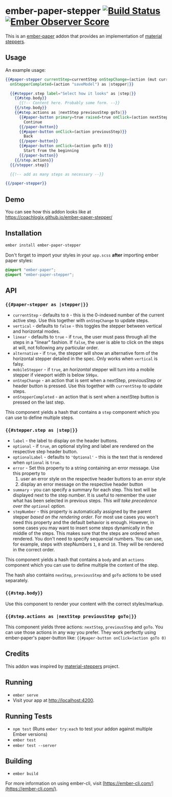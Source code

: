 # ember-paper-stepper [![Build Status](https://travis-ci.org/CoachLogix/ember-paper-stepper.svg?branch=master)](https://travis-ci.org/CoachLogix/ember-paper-stepper) [![Ember Observer Score](http://emberobserver.com/badges/ember-paper-stepper.svg)](http://emberobserver.com/addons/ember-paper-stepper)

This is an [ember-paper](https://github.com/miguelcobain/ember-paper) addon that provides an implementation of [material steppers](https://material.io/guidelines/components/steppers.html).

## Usage

An example usage:

```hbs
{{#paper-stepper currentStep=currentStep onStepChange=(action (mut currentStep))
  onStepperCompleted=(action "saveModel") as |stepper|}}

  {{#stepper.step label="Select how it looks" as |step|}}
    {{#step.body}}
      {{!-- Content here. Probably some form. --}}
    {{/step.body}}
    {{#step.actions as |nextStep previousStep goTo|}}
      {{#paper-button primary=true raised=true onClick=(action nextStep)}}
        Continue
      {{/paper-button}}
      {{#paper-button onClick=(action previousStep)}}
        Back
      {{/paper-button}}
      {{#paper-button onClick=(action goTo 0)}}
        Start from the beginning
      {{/paper-button}}
    {{/step.actions}}
  {{/stepper.step}}

  {{!-- add as many steps as necessary --}}

{{/paper-stepper}}
```

## Demo

You can see how this addon looks like at https://coachlogix.github.io/ember-paper-stepper/

## Installation

```bash
ember install ember-paper-stepper
```

Don't forget to import your styles in your `app.scss` **after** importing ember paper styles:

```scss
@import "ember-paper";
@import "ember-paper-stepper";
```

## API

### `{{#paper-stepper as |stepper|}}`

- `currentStep` - defaults to `0` - this is the 0-indexed number of the current active step. Use this together with `onStepChange` to update steps.
- `vertical` - defaults to `false` - this toggles the stepper between vertical and horizontal modes.
- `linear` - defaults to `true` - if `true`, the user must pass through all the steps in a "linear" fashion. If `false`, the user is able to click on the steps at will, not following any particular order.
- `alternative` - if `true`, the stepper will show an alternative form of the horizontal stepper detailed in the spec. Only works when `vertical` is falsy.
- `mobileStepper` - if `true`, an *horizontal* stepper will turn into a mobile stepper if viewport width is below `599px`.
- `onStepChange` - an action that is sent when a nextStep, previousStep or header button is pressed. Use this together with `currentStep` to update steps.
- `onStepperCompleted` - an action that is sent when a nextStep button is pressed on the last step.

This component yields a hash that contains a `step` component which you can use to define multiple steps.

### `{{#stepper.step as |step|}}`

- `label` - the label to display on the header buttons.
- `optional` - if `true`, an optional styling and label are rendered on the respective step header button.
- `optionalLabel` - defaults to `'Optional'` - this is the text that is rendered when `optional` is `true`.
- `error` - Set this property to a string containing an error message. Use this property to
  1. user an error style on the respective header buttons to an error style
  2. display an error message on the respective header button
- `summary` - you can specify a summary for each step. This text will be displayed next to the step number.
It is useful to remember the user what has been selected in previous steps. *This will take precedence over the `optional` option.*
- `stepNumber` - this property is automatically assigned by the parent stepper *based on the rendering order*. For most
use cases you won't need this property and the default behavior is enough. However, in some cases you may want to insert
some steps dynamically in the middle of the steps. This makes sure that the steps are ordered when rendered. You don't
need to specify sequencial numbers. You can use, for example, steps with stepNumbers `1`, `8` and `10`.
They will be rendered in the correct order.

This component yields a hash that contains a `body` and an `actions` component which you can use to define multiple the content of the step.

The hash also contains `nexStep`, `previousStep` and `goTo` actions to be used separately.

### `{{#step.body}}`

Use this component to render your content with the correct styles/markup.

### `{{#step.actions as |nextStep previousStep goTo|}}`

This component yields three actions: `nextStep`, `previousStep` and `goTo`.
You can use those actions in any way you prefer.
They work perfectly using ember-paper's paper-button like: `{{#paper-button onClick=(action goTo 0)`

## Credits

This addon was inspired by [material-steppers](https://github.com/eberlitz/material-steppers) project.

## Running

* `ember serve`
* Visit your app at [http://localhost:4200](http://localhost:4200).

## Running Tests

* `npm test` (Runs `ember try:each` to test your addon against multiple Ember versions)
* `ember test`
* `ember test --server`

## Building

* `ember build`

For more information on using ember-cli, visit [https://ember-cli.com/](https://ember-cli.com/).
